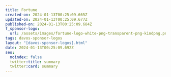 ```yaml
---
title: Fortune
created-on: 2024-01-13T00:25:09.665Z
updated-on: 2024-01-13T00:25:09.677Z
published-on: 2024-01-13T00:25:09.684Z
f_sponsor-logo:
  url: /assets/images/fortune-logo-white-png-transparent-png-kindpng.png
tags: davos-sponsor-logos
layout: "[davos-sponsor-logos].html"
date: 2024-01-13T00:25:09.692Z
seo:
  noindex: false
  twitter:title: summary
  twitter:card: summary
---
```

